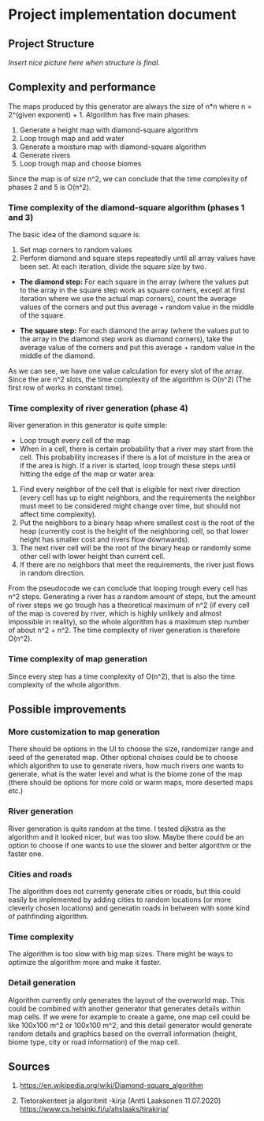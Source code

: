# Project implementation document

## Project Structure

*Insert nice picture here when structure is final.*

## Complexity and performance

The maps produced by this generator are always the size of n*n where n = 2^(given exponent) + 1. 
Algorithm has five main phases:

1. Generate a height map with diamond-square algorithm
2. Loop trough map and add water
3. Generate a moisture map with diamond-square algorithm
4. Generate rivers
5. Loop trough map and choose biomes

Since the map is of size n^2, we can conclude that the time complexity of phases 2 and 5 is O(n^2). 

### Time complexity of the diamond-square algorithm (phases 1 and 3)

The basic idea of the diamond square is:

1. Set map corners to random values
2. Perform diamond and square steps repeatedly until all array values have been set. At each iteration, divide the square size by two. 

* **The diamond step:** For each square in the array (where the values put to the array in the square step work as square corners, except at first iteration where we use the actual map corners), count the average values of the corners and put this average + random value in the middle of the square. 

* **The square step:** For each diamond the array (where the values put to the array in the diamond step work as diamond corners), take the average value of the corners and put this average + random value in the middle of the diamond.

As we can see, we have one value calculation for every slot of the array. Since the are n^2 slots, the time complexity of the algorithm is O(n^2) (The first row of works in constant time).  

### Time complexity of river generation (phase 4)

River generation in this generator is quite simple:
* Loop trough every cell of the map
* When in a cell, there is certain probability that a river may start from the cell. This probability increases if there is a lot of moisture in the area or if the area is high. If a river is started, loop trough these steps until hitting the edge of the map or water area:
1. Find every neighbor of the cell that is eligible for next river direction (every cell has up to eight neighbors, and the requirements the neighbor must meet to be considered might change over time, but should not affect time complexity). 
2. Put the neighbors to a binary heap where smallest cost is the root of the heap (currently cost is the height of the neighboring cell, so that lower height has smaller cost and rivers flow downwards).
3. The next river cell will be the root of the binary heap or randomly some other cell with lower height than current cell.
4. If there are no neighbors that meet the requirements, the river just flows in random direction. 

From the pseudocode we can conclude that looping trough every cell has n^2 steps. Generating a river has a random amount of steps, but the amount of river steps we go trough has a theoretical maximum of n^2 (if every cell of the map is covered by river, which is highly unlikely and almost impossible in reality), so the whole algorithm has a maximum step number of about n^2 + n^2. The time complexity of river generation is therefore O(n^2).

### Time complexity of map generation

Since every step has a time complexity of O(n^2), that is also the time complexity of the whole algorithm.

## Possible improvements

### More customization to map generation

There should be options in the UI to choose the size, randomizer range and seed of the generated map. Other optional choises could be to choose which algorithm to use to generate rivers, how much rivers one wants to generate, what is the water level and what is the biome zone of the map (there should be options for more cold or warm maps, more deserted maps etc.)

### River generation

River generation is quite random at the time. I tested dijkstra as the algorithm and it looked nicer, but was too slow. Maybe there could be an option to choose if one wants to use the slower and better algorithm or the faster one.

### Cities and roads

The algorithm does not currenty generate cities or roads, but this could easily be implemented by adding cities to random locations (or more cleverly chosen locations) and generatin roads in between with some kind of pathfinding algorithm.

### Time complexity

The algorithm is too slow with big map sizes. There might be ways to optimize the algorithm more and make it faster. 

### Detail generation

Algorithm currently only generates the layout of the overworld map. This could be combined with another generator that generates details within map cells. If we were for example to create a game, one map cell could be like 100x100 m^2 or 100x100 m^2, and this detail generator would generate random details and graphics based on the overrall information (height, biome type, city or road information) of the map cell. 


## Sources

1. https://en.wikipedia.org/wiki/Diamond-square_algorithm

2. Tietorakenteet ja algoritmit -kirja (Antti Laaksonen 11.07.2020) https://www.cs.helsinki.fi/u/ahslaaks/tirakirja/


